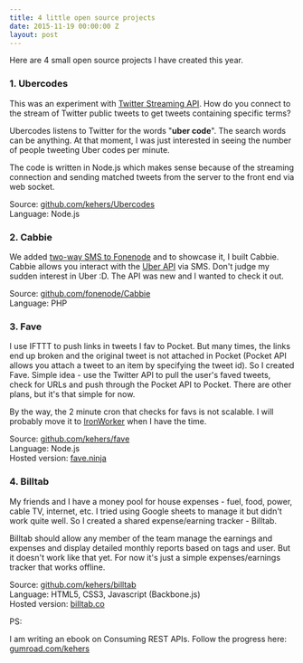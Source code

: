 ```yaml
---
title: 4 little open source projects
date: 2015-11-19 00:00:00 Z
layout: post
---
```


Here are 4 small open source projects I have created this year.

### 1. Ubercodes

This was an experiment with [Twitter Streaming API](https://dev.twitter.com/streaming/overview). How do you connect to the stream of Twitter public tweets to get tweets containing specific terms? 

Ubercodes listens to Twitter for the words "**uber code**". The search words can be anything. At that moment, I was just interested in seeing the number of people tweeting Uber codes per minute. 

The code is written in Node.js which makes sense because of the streaming connection and sending matched tweets from the server to the front end via web socket.  

Source: [github.com/kehers/Ubercodes](https://github.com/kehers/Ubercodes)    
Language: Node.js

### 2. Cabbie

We added [two-way SMS to Fonenode](https://fonenode.com/docs#sms) and to showcase it, I built Cabbie. Cabbie allows you interact with the [Uber API](https://developer.uber.com/) via SMS. Don't judge my sudden interest in Uber :D. The API was new and I wanted to check it out.

Source: [github.com/fonenode/Cabbie](https://github.com/fonenode/Cabbie)    
Language: PHP

### 3. Fave

I use IFTTT to push links in tweets I fav to Pocket. But many times, the links end up broken and the original tweet is not attached in Pocket (Pocket API allows you attach a tweet to an item by specifying the tweet id). So I created Fave. Simple idea - use the Twitter API to pull the user's faved tweets, check for URLs and push through the Pocket API to Pocket. There are other plans, but it's that simple for now.

By the way, the 2 minute cron that checks for favs is not scalable. I will probably move it to [IronWorker](http://www.iron.io/worker/) when I have the time.

Source: [github.com/kehers/fave](https://github.com/kehers/fave)   
Language: Node.js   
Hosted version: [fave.ninja](http://fave.ninja/)

### 4. Billtab

My friends and I have a money pool for house expenses - fuel, food, power, cable TV, internet, etc. I tried using Google sheets to manage it but didn't work quite well. So I created a shared expense/earning tracker - Billtab.

Billtab should allow any member of the team manage the earnings and expenses and display detailed monthly reports based on tags and user. But it doesn't work like that yet. For now it's just a simple expenses/earnings tracker that works offline.

Source: [github.com/kehers/billtab](https://github.com/kehers/billtab)   
Language: HTML5, CSS3, Javascript (Backbone.js)   
Hosted version: [billtab.co](http://billtab.co/)

PS:

I am writing an ebook on Consuming REST APIs. Follow the progress here: [gumroad.com/kehers](https://gumroad.com/kehers)